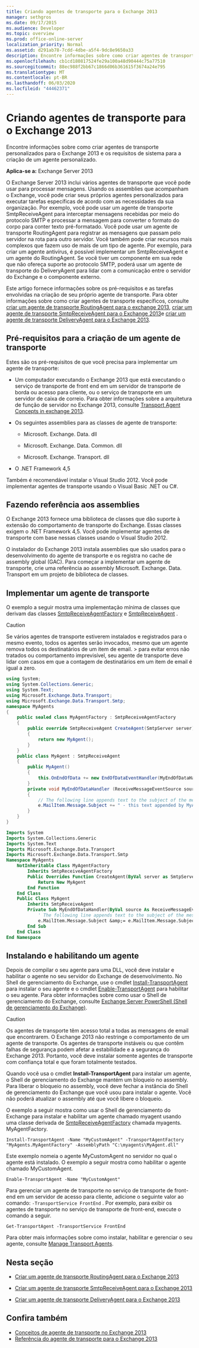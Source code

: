 ```yaml
---
title: Criando agentes de transporte para o Exchange 2013
manager: sethgros
ms.date: 09/17/2015
ms.audience: Developer
ms.topic: overview
ms.prod: office-online-server
localization_priority: Normal
ms.assetid: d291ab78-7cdd-4dbe-a5f4-9dc8e9650a33
description: Encontre informações sobre como criar agentes de transporte personalizados para o Exchange 2013 e os requisitos de sistema para a criação de um agente personalizado.
ms.openlocfilehash: cb1cd180817524fe29a100a48d90444c75a77510
ms.sourcegitcommit: 88ec988f2bb67c1866d06b361615f3674a24e795
ms.translationtype: MT
ms.contentlocale: pt-BR
ms.lasthandoff: 06/03/2020
ms.locfileid: "44462371"
---
```

# <a name="creating-transport-agents-for-exchange-2013"></a>Criando agentes de transporte para o Exchange 2013

Encontre informações sobre como criar agentes de transporte personalizados para o Exchange 2013 e os requisitos de sistema para a criação de um agente personalizado.
  
**Aplica-se a:** Exchange Server 2013
  
O Exchange Server 2013 inclui vários agentes de transporte que você pode usar para processar mensagens. Usando os assemblies que acompanham o Exchange, você pode criar seus próprios agentes personalizados para executar tarefas específicas de acordo com as necessidades da sua organização. Por exemplo, você pode usar um agente de transporte SmtpReceiveAgent para interceptar mensagens recebidas por meio do protocolo SMTP e processar a mensagem para converter o formato do corpo para conter texto pré-formatado. Você pode usar um agente de transporte RoutingAgent para registrar as mensagens que passam pelo servidor na rota para outro servidor. Você também pode criar recursos mais complexos que fazem uso de mais de um tipo de agente. Por exemplo, para criar um agente antivírus, é possível implementar um SmtpReceiveAgent e um agente do RoutingAgent. Se você tiver um componente em sua rede que não ofereça suporte ao protocolo SMTP, poderá usar um agente de transporte do DeliveryAgent para lidar com a comunicação entre o servidor do Exchange e o componente externo. 
  
Este artigo fornece informações sobre os pré-requisitos e as tarefas envolvidas na criação de seu próprio agente de transporte. Para obter informações sobre como criar agentes de transporte específicos, consulte [criar um agente de transporte RoutingAgent para o exchange 2013](how-to-create-a-routingagent-transport-agent-for-exchange-2013.md), [criar um agente de transporte SmtpReceiveAgent para o Exchange 2013](how-to-create-an-smtpreceiveagent-transport-agent-for-exchange-2013.md)e [criar um agente de transporte DeliveryAgent para o Exchange 2013](how-to-create-a-deliveryagent-transport-agent-for-exchange-2013.md).
  
## <a name="prerequisites-for-creating-a-transport-agent"></a>Pré-requisitos para a criação de um agente de transporte
<a name="bk_prerequisites"> </a>

Estes são os pré-requisitos de que você precisa para implementar um agente de transporte:
  
- Um computador executando o Exchange 2013 que está executando o serviço de transporte de front end em um servidor de transporte de borda ou acesso para cliente, ou o serviço de transporte em um servidor de caixa de correio. Para obter informações sobre a arquitetura de função de servidor no Exchange 2013, consulte [Transport Agent Concepts in exchange 2013](transport-agent-concepts-in-exchange-2013.md).
    
- Os seguintes assemblies para as classes de agente de transporte:
    
  - Microsoft. Exchange. Data. dll
    
  - Microsoft. Exchange. Data. Common. dll
    
  - Microsoft. Exchange. Transport. dll
    
- O .NET Framework 4,5
    
Também é recomendável instalar o Visual Studio 2012. Você pode implementar agentes de transporte usando o Visual Basic .NET ou C#.
  
## <a name="referencing-the-assemblies"></a>Fazendo referência aos assemblies
<a name="bk_ReferenceAssemblies"> </a>

O Exchange 2013 fornece uma biblioteca de classes que dão suporte à extensão do comportamento de transporte do Exchange. Essas classes exigem o .NET Framework 4,5. Você pode implementar agentes de transporte com base nessas classes usando o Visual Studio 2012.
  
O instalador do Exchange 2013 instala assemblies que são usados para o desenvolvimento do agente de transporte e os registra no cache de assembly global (GAC). Para começar a implementar um agente de transporte, crie uma referência ao assembly Microsoft. Exchange. Data. Transport em um projeto de biblioteca de classes.
  
## <a name="implementing-a-transport-agent"></a>Implementar um agente de transporte
<a name="bk_implementationExample"> </a>

O exemplo a seguir mostra uma implementação mínima de classes que derivam das classes [SmtpReceiveAgentFactory](https://msdn.microsoft.com/library/Microsoft.Exchange.Data.Transport.Smtp.SmtpReceiveAgentFactory.aspx) e [SmtpReceiveAgent](https://msdn.microsoft.com/library/Microsoft.Exchange.Data.Transport.Smtp.SmtpReceiveAgent.aspx) . 
  
> [!CAUTION]
> Se vários agentes de transporte estiverem instalados e registrados para o mesmo evento, todos os agentes serão invocados, mesmo que um agente remova todos os destinatários de um item de email. > para evitar erros não tratados ou comportamento imprevisível, seu agente de transporte deve lidar com casos em que a contagem de destinatários em um item de email é igual a zero. 
  
```cs
using System;
using System.Collections.Generic;
using System.Text;
using Microsoft.Exchange.Data.Transport;
using Microsoft.Exchange.Data.Transport.Smtp;
namespace MyAgents
{
    public sealed class MyAgentFactory : SmtpReceiveAgentFactory
    {
        public override SmtpReceiveAgent CreateAgent(SmtpServer server)
        {
            return new MyAgent();
        }
    }
    public class MyAgent : SmtpReceiveAgent
    {
        public MyAgent()
        {
            this.OnEndOfData += new EndOfDataEventHandler(MyEndOfDataHandler);
        }
        private void MyEndOfDataHandler (ReceiveMessageEventSource source, EndOfDataEventArgs e)
        {
            // The following line appends text to the subject of the message that caused the event.
            e.MailItem.Message.Subject += " - this text appended by MyAgent";
        }
    }
}
```

```vb
Imports System
Imports System.Collections.Generic
Imports System.Text
Imports Microsoft.Exchange.Data.Transport
Imports Microsoft.Exchange.Data.Transport.Smtp
Namespace MyAgents
    NotInheritable Class MyAgentFactory
        Inherits SmtpReceiveAgentFactory
        Public Overrides Function CreateAgent(ByVal server as SmtpServer) As SmtpReceiveAgent
            Return New MyAgent
        End Function
    End Class
    Public Class MyAgent
        Inherits SmtpReceiveAgent
        Private Sub MyEndOfDataHandler(ByVal source As ReceiveMessageEventSource, ByVal e As EndOfDataEventArgs) Handles Me.OnEndOfData
            ' The following line appends text to the subject of the message that caused the event.
            e.MailItem.Message.Subject &amp;= e.MailItem.Message.Subject + " - this text appended by MyAgent"
        End Sub
    End Class
End Namespace
```

## <a name="installing-and-enabling-an-agent"></a>Instalando e habilitando um agente
<a name="bk_InstallEnable"> </a>

Depois de compilar o seu agente para uma DLL, você deve instalar e habilitar o agente no seu servidor do Exchange de desenvolvimento. No Shell de gerenciamento do Exchange, use o cmdlet [Install-TransportAgent](https://technet.microsoft.com/library/aa997998.aspx) para instalar o seu agente e o cmdlet [Enable-TransportAgent](https://technet.microsoft.com/library/bb124921.aspx) para habilitar o seu agente. Para obter informações sobre como usar o Shell de gerenciamento do Exchange, consulte [Exchange Server PowerShell (Shell de gerenciamento do Exchange)](https://docs.microsoft.com/powershell/exchange/exchange-server/exchange-management-shell?view=exchange-ps).
  
> [!CAUTION]
> Os agentes de transporte têm acesso total a todas as mensagens de email que encontrarem. O Exchange 2013 não restringe o comportamento de um agente de transporte. Os agentes de transporte instáveis ou que contêm falhas de segurança podem afetar a estabilidade e a segurança do Exchange 2013. Portanto, você deve instalar somente agentes de transporte com confiança total e que foram totalmente testados. 
  
Quando você usa o cmdlet **Install-TransportAgent** para instalar um agente, o Shell de gerenciamento do Exchange mantém um bloqueio no assembly. Para liberar o bloqueio no assembly, você deve fechar a instância do Shell de gerenciamento do Exchange que você usou para instalar o agente. Você não poderá atualizar o assembly até que você libere o bloqueio. 
  
O exemplo a seguir mostra como usar o Shell de gerenciamento do Exchange para instalar e habilitar um agente chamado myagent usando uma classe derivada de [SmtpReceiveAgentFactory](https://msdn.microsoft.com/library/Microsoft.Exchange.Data.Transport.Smtp.SmtpReceiveAgentFactory.aspx) chamada myagents. MyAgentFactory. 
  
 `Install-TransportAgent -Name "MyCustomAgent" -TransportAgentFactory "MyAgents.MyAgentFactory" -AssemblyPath "C:\myagents\MyAgent.dll"`
  
Este exemplo nomeia o agente MyCustomAgent no servidor no qual o agente está instalado. O exemplo a seguir mostra como habilitar o agente chamado MyCustomAgent.
  
 `Enable-TransportAgent -Name "MyCustomAgent"`
  
Para gerenciar um agente de transporte no serviço de transporte de front-end em um servidor de acesso para cliente, adicione o seguinte valor ao comando: `-TransportService FrontEnd` . Por exemplo, para exibir os agentes de transporte no serviço de transporte de front-end, execute o comando a seguir.
  
 `Get-TransportAgent -TransportService FrontEnd`
  
Para obter mais informações sobre como instalar, habilitar e gerenciar o seu agente, consulte [Manage Transport Agents](https://technet.microsoft.com/library/bb125175%28v=exchg.150%29.aspx).
  
## <a name="in-this-section"></a>Nesta seção
<a name="bk_inthissection"> </a>

- [Criar um agente de transporte RoutingAgent para o Exchange 2013](how-to-create-a-routingagent-transport-agent-for-exchange-2013.md)
    
- [Criar um agente de transporte SmtpReceiveAgent para o Exchange 2013](how-to-create-an-smtpreceiveagent-transport-agent-for-exchange-2013.md)
    
- [Criar um agente de transporte DeliveryAgent para o Exchange 2013](how-to-create-a-deliveryagent-transport-agent-for-exchange-2013.md)
    
## <a name="see-also"></a>Confira também

- [Conceitos de agente de transporte no Exchange 2013](transport-agent-concepts-in-exchange-2013.md)   
- [Referência do agente de transporte para o Exchange 2013](transport-agent-reference-for-exchange-2013.md)
    

